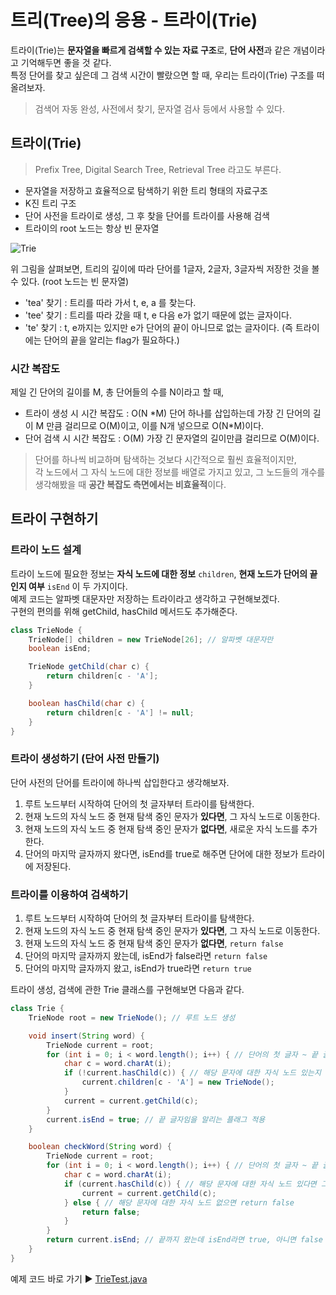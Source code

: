 # 트리(Tree)의 응용 - 트라이(Trie)

트라이(Trie)는 **문자열을 빠르게 검색할 수 있는 자료 구조**로, **단어 사전**과 같은 개념이라고 기억해두면 좋을 것 같다.  
특정 단어를 찾고 싶은데 그 검색 시간이 빨랐으면 할 때, 우리는 트라이(Trie) 구조를 떠올려보자.

> 검색어 자동 완성, 사전에서 찾기, 문자열 검사 등에서 사용할 수 있다.

## 트라이(Trie)

> Prefix Tree, Digital Search Tree, Retrieval Tree 라고도 부른다.

- 문자열을 저장하고 효율적으로 탐색하기 위한 트리 형태의 자료구조
- K진 트리 구조
- 단어 사전을 트라이로 생성, 그 후 찾을 단어를 트라이를 사용해 검색
- 트라이의 root 노드는 항상 빈 문자열

![Trie](https://user-images.githubusercontent.com/22045163/91132291-1c4f9480-e6e8-11ea-831b-e063f1a145e0.jpg)

위 그림을 살펴보면, 트리의 깊이에 따라 단어를 1글자, 2글자, 3글자씩 저장한 것을 볼 수 있다. (root 노드는 빈 문자열)

- 'tea' 찾기 : 트리를 따라 가서 t, e, a 를 찾는다.
- 'tee' 찾기 : 트리를 따라 갔을 때 t, e 다음 e가 없기 때문에 없는 글자이다.
- 'te' 찾기 : t, e까지는 있지만 e가 단어의 끝이 아니므로 없는 글자이다. (즉 트라이에는 단어의 끝을 알리는 flag가 필요하다.)

### 시간 복잡도

제일 긴 단어의 길이를 M, 총 단어들의 수를 N이라고 할 때, 

- 트라이 생성 시 시간 복잡도 : O(N \*M)
단어 하나를 삽입하는데 가장 긴 단어의 길이 M 만큼 걸리므로 O(M)이고, 이를 N개 넣으므로 O(N*M)이다.
- 단어 검색 시 시간 복잡도 : O(M)
가장 긴 문자열의 길이만큼 걸리므로 O(M)이다.

> 단어를 하나씩 비교하며 탐색하는 것보다 시간적으로 훨씬 효율적이지만,  
> 각 노드에서 그 자식 노드에 대한 정보를 배열로 가지고 있고, 그 노드들의 개수를 생각해봤을 때 **공간 복잡도 측면에서는 비효율적**이다.

## 트라이 구현하기

### 트라이 노드 설계

트라이 노드에 필요한 정보는 **자식 노드에 대한 정보** `children`, **현재 노드가 단어의 끝인지 여부** `isEnd` 이 두 가지이다.  
예제 코드는 알파벳 대문자만 저장하는 트라이라고 생각하고 구현해보겠다.  
구현의 편의를 위해 getChild, hasChild 메서드도 추가해준다.

```java
class TrieNode {
    TrieNode[] children = new TrieNode[26]; // 알파벳 대문자만
    boolean isEnd;

    TrieNode getChild(char c) {
        return children[c - 'A'];
    }

    boolean hasChild(char c) {
        return children[c - 'A'] != null;
    }
}
```

### 트라이 생성하기 (단어 사전 만들기)

단어 사전의 단어를 트라이에 하나씩 삽입한다고 생각해보자.

1. 루트 노드부터 시작하여 단어의 첫 글자부터 트라이를 탐색한다.
2. 현재 노드의 자식 노드 중 현재 탐색 중인 문자가 **있다면**, 그 자식 노드로 이동한다.
3. 현재 노드의 자식 노드 중 현재 탐색 중인 문자가 **없다면**, 새로운 자식 노드를 추가한다.
4. 단어의 마지막 글자까지 왔다면, isEnd를 true로 해주면 단어에 대한 정보가 트라이에 저장된다.

### 트라이를 이용하여 검색하기

1. 루트 노드부터 시작하여 단어의 첫 글자부터 트라이를 탐색한다.
2. 현재 노드의 자식 노드 중 현재 탐색 중인 문자가 **있다면**, 그 자식 노드로 이동한다.
3. 현재 노드의 자식 노드 중 현재 탐색 중인 문자가 **없다면**, `return false`
4. 단어의 마지막 글자까지 왔는데, isEnd가 false라면 `return false`
5. 단어의 마지막 글자까지 왔고, isEnd가 true라면 `return true`

트라이 생성, 검색에 관한 Trie 클래스를 구현해보면 다음과 같다.

```java
class Trie {
    TrieNode root = new TrieNode(); // 루트 노드 생성

    void insert(String word) {
        TrieNode current = root;
        for (int i = 0; i < word.length(); i++) { // 단어의 첫 글자 ~ 끝 글자까지 탐색
            char c = word.charAt(i);
            if (!current.hasChild(c)) { // 해당 문자에 대한 자식 노드 있는지 검색 후 그 자식 노드로 이동
                current.children[c - 'A'] = new TrieNode();
            }
            current = current.getChild(c);
        }
        current.isEnd = true; // 끝 글자임을 알리는 플래그 적용
    }

    boolean checkWord(String word) {
        TrieNode current = root;
        for (int i = 0; i < word.length(); i++) { // 단어의 첫 글자 ~ 끝 글자까지 탐색
            char c = word.charAt(i);
            if (current.hasChild(c)) { // 해당 문자에 대한 자식 노드 있다면 그 자식 노드로 이동
                current = current.getChild(c);
            } else { // 해당 문자에 대한 자식 노드 없으면 return false
                return false;
            }
        }
        return current.isEnd; // 끝까지 왔는데 isEnd라면 true, 아니면 false
    }
}
```

예제 코드 바로 가기 ▶️ [TrieTest.java](https://github.com/Seogeurim/Algorithm-practice/blob/master/src/Trie/TrieTest.java)
